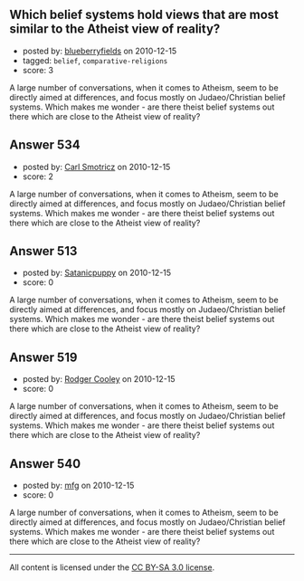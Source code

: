 ## Which belief systems hold views that are most similar to the Atheist view of reality?

- posted by: [blueberryfields](https://stackexchange.com/users/-1/240-blueberryfields) on 2010-12-15
- tagged: `belief`, `comparative-religions`
- score: 3

A large number of conversations, when it comes to Atheism, seem to be directly aimed at differences, and focus mostly on Judaeo/Christian belief systems. Which makes me wonder - are there theist belief systems out there which are close to the Atheist view of reality?


## Answer 534

- posted by: [Carl Smotricz](https://stackexchange.com/users/-1/228-carl-smotricz) on 2010-12-15
- score: 2

A large number of conversations, when it comes to Atheism, seem to be directly aimed at differences, and focus mostly on Judaeo/Christian belief systems. Which makes me wonder - are there theist belief systems out there which are close to the Atheist view of reality?


## Answer 513

- posted by: [Satanicpuppy](https://stackexchange.com/users/-1/169-satanicpuppy) on 2010-12-15
- score: 0

A large number of conversations, when it comes to Atheism, seem to be directly aimed at differences, and focus mostly on Judaeo/Christian belief systems. Which makes me wonder - are there theist belief systems out there which are close to the Atheist view of reality?


## Answer 519

- posted by: [Rodger Cooley](https://stackexchange.com/users/-1/58-rodger-cooley) on 2010-12-15
- score: 0

A large number of conversations, when it comes to Atheism, seem to be directly aimed at differences, and focus mostly on Judaeo/Christian belief systems. Which makes me wonder - are there theist belief systems out there which are close to the Atheist view of reality?


## Answer 540

- posted by: [mfg](https://stackexchange.com/users/-1/135-mfg) on 2010-12-15
- score: 0

A large number of conversations, when it comes to Atheism, seem to be directly aimed at differences, and focus mostly on Judaeo/Christian belief systems. Which makes me wonder - are there theist belief systems out there which are close to the Atheist view of reality?



---

All content is licensed under the [CC BY-SA 3.0 license](https://creativecommons.org/licenses/by-sa/3.0/).
